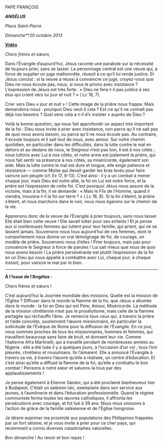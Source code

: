 PAPE FRANÇOIS

***ANGÉLUS***

*Place Saint-Pierre*

*Dimanche**20 octobre 2013*

**[Vidéo](http://player.rv.va/vaticanplayer.asp?language=it&tic=VA_57HGFEW5)**

*Chers frères et sœurs,*

Dans l’Évangile d’aujourd’hui, Jésus raconte une parabole sur la nécessité de toujours prier, sans se lasser. Le personnage central est une veuve qui, à force de supplier un juge malhonnête, réussit à ce qu’il lui rende justice. Et Jésus conclut : si la veuve a réussi à convaincre ce juge, croyez-vous que Dieu ne nous écoute pas, nous, si nous le prions avec insistance ? L’expression de Jésus est très forte : « Dieu ne fera-t-il pas justice à ses élus qui crient vers lui jour et nuit ? » ( *Lc* 18, 7).

Crier vers Dieu « jour et nuit » ! Cette image de la prière nous frappe. Mais demandons-nous : pourquoi Dieu veut-il cela ? Est-ce qu’il ne connaît pas déjà nos besoins ? Quel sens cela a-t-il d’« insister » auprès de Dieu ?

Voilà la bonne question, qui nous fait approfondir un aspect très important de la foi : Dieu nous invite à prier avec insistance, non parce qu’il ne sait pas de quoi nous avons besoin, ou parce qu’il ne nous écoute pas. Au contraire, Il écoute toujours et il sait tout de nous, avec amour. Sur notre chemin quotidien, en particulier dans les difficultés, dans la lutte contre le mal en dehors et au-dedans de nous, le Seigneur n’est pas loin, Il est à nos côtés ; nous luttons avec Lui à nos côtés, et notre arme est justement la prière, qui nous fait sentir sa présence à nos côtés, sa miséricorde, également son aide. Mais la lutte contre le mal est dure et longue, elle exige patience et résistance — comme Moïse qui devait garder les bras levés pour faire vaincre son peuple (cf. *Ex* 17, 8-13). C’est ainsi : il y a un combat à mener chaque jour, mais Dieu est notre allié, la foi en Lui est notre force, et la prière est l’expression de cette foi. C’est pourquoi Jésus nous assure de la victoire, mais à la fin, il se demande : « Mais le Fils de l’Homme, quand il viendra, trouvera-t-il la foi sur terre ? » ( *Lc* 18, 8). Si la foi s’éteint, la prière s’éteint, et nous marchons dans le noir, nous nous égarons sur le chemin de la vie.

Apprenons donc de la veuve de l’Évangile à prier toujours, sans nous lasser. Elle était bien cette veuve ! Elle savait lutter pour ses enfants ! Et je pense aux si nombreuses femmes qui luttent pour leur famille, qui prient, qui ne se lassent jamais. Souvenons-nous tous aujourd’hui de ces femmes, dont le comportement nous donne un vrai témoignage de foi, de courage, un modèle de prière. Souvenons-nous d’elles ! Prier toujours, mais pas pour convaincre le Seigneur à force de paroles ! Lui sait mieux que nous de quoi nous avons besoin ! La prière persévérante est plutôt l’expression de la foi en un Dieu qui nous appelle à combattre avec Lui, chaque jour, à chaque instant, pour vaincre le mal par le bien.

* * *

**À l'issue de l'Angélus :**

Chers frères et sœurs !

C’est aujourd’hui la Journée mondiale des missions. Quelle est la mission de l’Église ? Diffuser dans le monde la flamme de la foi, que Jésus a allumée dans le monde : la foi en Dieu qui est Père, Amour, Miséricorde. La méthode de la mission chrétienne n’est pas le prosélytisme, mais celle de la flamme partagée qui réchauffe l’âme. Je remercie tous ceux qui, à travers la prière et l’aide concrète, soutiennent l’œuvre missionnaire, en particulier la sollicitude de l’Évêque de Rome pour la diffusion de l’Évangile. En ce jour, nous sommes proches de tous les missionnaires, hommes et femmes, qui travaillent beaucoup sans faire de bruit, et donnent leur vie. Comme l’italienne Afra Martinelli, qui a travaillé pendant de nombreuses années au Nigeria : elle a été tuée il y a quelques jours, à l’occasion d’un vol ; tous l’ont pleurée, chrétiens et musulmans. Ils l’aimaient. Elle a annoncé l’Évangile à travers sa vie, à travers l’œuvre qu’elle a réalisée, un centre d’éducation. Et c’est ainsi qu’elle a diffusé la flamme de la foi, qu’elle a combattu le bon combat ! Pensons à notre sœur et saluons-la tous par des applaudissements !

Je pense également à Etienne Sándor, qui a été proclamé bienheureux hier à Budapest. C’était un salésien laïc, exemplaire dans son service aux jeunes, à l’aumônerie et dans l’éducation professionnelle. Quand le régime communiste ferma toutes les œuvres catholiques, il affronta les persécutions avec courage, et fut tué à 39 ans. Nous nous unissons à l’action de grâce de la famille salésienne et de l’Église hongroise.

Je désire exprimer ma proximité aux populations des Philippines frappées par un fort séisme, et je vous invite à prier pour ce cher pays, qui récemment a connu diverses catastrophes naturelles.

Bon dimanche ! Au revoir et bon repas !